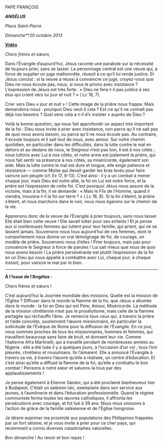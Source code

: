 PAPE FRANÇOIS

***ANGÉLUS***

*Place Saint-Pierre*

*Dimanche**20 octobre 2013*

**[Vidéo](http://player.rv.va/vaticanplayer.asp?language=it&tic=VA_57HGFEW5)**

*Chers frères et sœurs,*

Dans l’Évangile d’aujourd’hui, Jésus raconte une parabole sur la nécessité de toujours prier, sans se lasser. Le personnage central est une veuve qui, à force de supplier un juge malhonnête, réussit à ce qu’il lui rende justice. Et Jésus conclut : si la veuve a réussi à convaincre ce juge, croyez-vous que Dieu ne nous écoute pas, nous, si nous le prions avec insistance ? L’expression de Jésus est très forte : « Dieu ne fera-t-il pas justice à ses élus qui crient vers lui jour et nuit ? » ( *Lc* 18, 7).

Crier vers Dieu « jour et nuit » ! Cette image de la prière nous frappe. Mais demandons-nous : pourquoi Dieu veut-il cela ? Est-ce qu’il ne connaît pas déjà nos besoins ? Quel sens cela a-t-il d’« insister » auprès de Dieu ?

Voilà la bonne question, qui nous fait approfondir un aspect très important de la foi : Dieu nous invite à prier avec insistance, non parce qu’il ne sait pas de quoi nous avons besoin, ou parce qu’il ne nous écoute pas. Au contraire, Il écoute toujours et il sait tout de nous, avec amour. Sur notre chemin quotidien, en particulier dans les difficultés, dans la lutte contre le mal en dehors et au-dedans de nous, le Seigneur n’est pas loin, Il est à nos côtés ; nous luttons avec Lui à nos côtés, et notre arme est justement la prière, qui nous fait sentir sa présence à nos côtés, sa miséricorde, également son aide. Mais la lutte contre le mal est dure et longue, elle exige patience et résistance — comme Moïse qui devait garder les bras levés pour faire vaincre son peuple (cf. *Ex* 17, 8-13). C’est ainsi : il y a un combat à mener chaque jour, mais Dieu est notre allié, la foi en Lui est notre force, et la prière est l’expression de cette foi. C’est pourquoi Jésus nous assure de la victoire, mais à la fin, il se demande : « Mais le Fils de l’Homme, quand il viendra, trouvera-t-il la foi sur terre ? » ( *Lc* 18, 8). Si la foi s’éteint, la prière s’éteint, et nous marchons dans le noir, nous nous égarons sur le chemin de la vie.

Apprenons donc de la veuve de l’Évangile à prier toujours, sans nous lasser. Elle était bien cette veuve ! Elle savait lutter pour ses enfants ! Et je pense aux si nombreuses femmes qui luttent pour leur famille, qui prient, qui ne se lassent jamais. Souvenons-nous tous aujourd’hui de ces femmes, dont le comportement nous donne un vrai témoignage de foi, de courage, un modèle de prière. Souvenons-nous d’elles ! Prier toujours, mais pas pour convaincre le Seigneur à force de paroles ! Lui sait mieux que nous de quoi nous avons besoin ! La prière persévérante est plutôt l’expression de la foi en un Dieu qui nous appelle à combattre avec Lui, chaque jour, à chaque instant, pour vaincre le mal par le bien.

* * *

**À l'issue de l'Angélus :**

Chers frères et sœurs !

C’est aujourd’hui la Journée mondiale des missions. Quelle est la mission de l’Église ? Diffuser dans le monde la flamme de la foi, que Jésus a allumée dans le monde : la foi en Dieu qui est Père, Amour, Miséricorde. La méthode de la mission chrétienne n’est pas le prosélytisme, mais celle de la flamme partagée qui réchauffe l’âme. Je remercie tous ceux qui, à travers la prière et l’aide concrète, soutiennent l’œuvre missionnaire, en particulier la sollicitude de l’Évêque de Rome pour la diffusion de l’Évangile. En ce jour, nous sommes proches de tous les missionnaires, hommes et femmes, qui travaillent beaucoup sans faire de bruit, et donnent leur vie. Comme l’italienne Afra Martinelli, qui a travaillé pendant de nombreuses années au Nigeria : elle a été tuée il y a quelques jours, à l’occasion d’un vol ; tous l’ont pleurée, chrétiens et musulmans. Ils l’aimaient. Elle a annoncé l’Évangile à travers sa vie, à travers l’œuvre qu’elle a réalisée, un centre d’éducation. Et c’est ainsi qu’elle a diffusé la flamme de la foi, qu’elle a combattu le bon combat ! Pensons à notre sœur et saluons-la tous par des applaudissements !

Je pense également à Etienne Sándor, qui a été proclamé bienheureux hier à Budapest. C’était un salésien laïc, exemplaire dans son service aux jeunes, à l’aumônerie et dans l’éducation professionnelle. Quand le régime communiste ferma toutes les œuvres catholiques, il affronta les persécutions avec courage, et fut tué à 39 ans. Nous nous unissons à l’action de grâce de la famille salésienne et de l’Église hongroise.

Je désire exprimer ma proximité aux populations des Philippines frappées par un fort séisme, et je vous invite à prier pour ce cher pays, qui récemment a connu diverses catastrophes naturelles.

Bon dimanche ! Au revoir et bon repas !